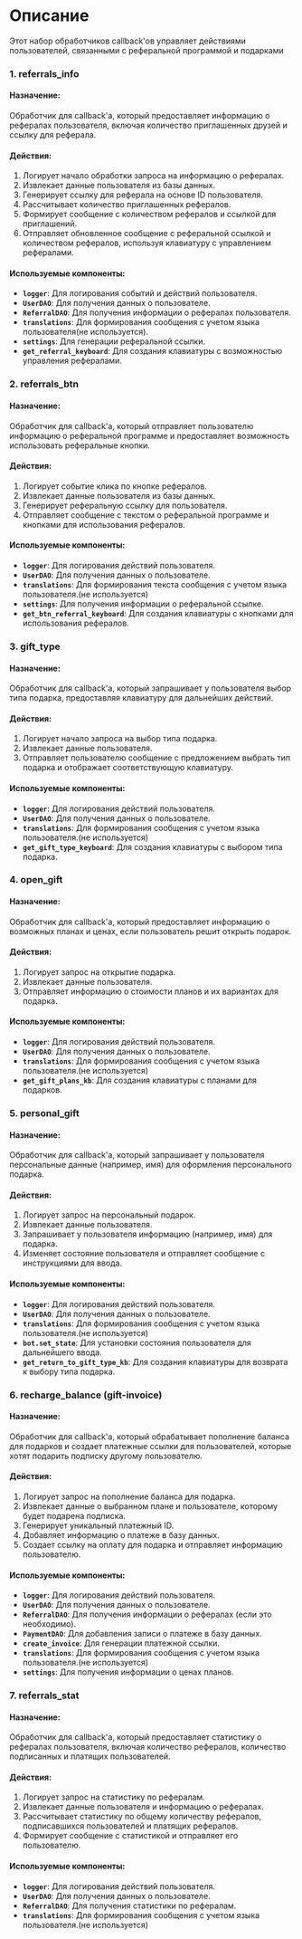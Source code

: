 # Описание

Этот набор обработчиков callback'ов управляет действиями пользователей, связанными с реферальной программой и подарками

### 1. referrals_info

#### Назначение:

Обработчик для callback'а, который предоставляет информацию о рефералах пользователя, включая количество приглашенных друзей и ссылку для реферала.

#### Действия:

1. Логирует начало обработки запроса на информацию о рефералах.
2. Извлекает данные пользователя из базы данных.
3. Генерирует ссылку для реферала на основе ID пользователя.
4. Рассчитывает количество приглашенных рефералов.
5. Формирует сообщение с количеством рефералов и ссылкой для приглашений.
6. Отправляет обновленное сообщение с реферальной ссылкой и количеством рефералов, используя клавиатуру с управлением рефералами.

#### Используемые компоненты:

- **`logger`**: Для логирования событий и действий пользователя.
- **`UserDAO`**: Для получения данных о пользователе.
- **`ReferralDAO`**: Для получения информации о рефералах пользователя.
- **`translations`**: Для формирования сообщения с учетом языка пользователя(не используется).
- **`settings`**: Для генерации реферальной ссылки.
- **`get_referral_keyboard`**: Для создания клавиатуры с возможностью управления рефералами.
### 2. referrals_btn

#### Назначение:

Обработчик для callback'а, который отправляет пользователю информацию о реферальной программе и предоставляет возможность использовать реферальные кнопки.

#### Действия:

1. Логирует событие клика по кнопке рефералов.
2. Извлекает данные пользователя из базы данных.
3. Генерирует реферальную ссылку для пользователя.
4. Отправляет сообщение с текстом о реферальной программе и кнопками для использования рефералов.

#### Используемые компоненты:

- **`logger`**: Для логирования действий пользователя.
- **`UserDAO`**: Для получения данных о пользователе.
- **`translations`**: Для формирования текста сообщения с учетом языка пользователя.(не используется)
- **`settings`**: Для получения информации о реферальной ссылке.
- **`get_btn_referral_keyboard`**: Для создания клавиатуры с кнопками для использования рефералов.
### 3. gift_type

#### Назначение:

Обработчик для callback'а, который запрашивает у пользователя выбор типа подарка, предоставляя клавиатуру для дальнейших действий.

#### Действия:

1. Логирует начало запроса на выбор типа подарка.
2. Извлекает данные пользователя.
3. Отправляет пользователю сообщение с предложением выбрать тип подарка и отображает соответствующую клавиатуру.

#### Используемые компоненты:

- **`logger`**: Для логирования действий пользователя.
- **`UserDAO`**: Для получения данных о пользователе.
- **`translations`**: Для формирования сообщения с учетом языка пользователя.(не используется)
- **`get_gift_type_keyboard`**: Для создания клавиатуры с выбором типа подарка.
### 4. open_gift

#### Назначение:

Обработчик для callback'а, который предоставляет информацию о возможных планах и ценах, если пользователь решит открыть подарок.

#### Действия:

1. Логирует запрос на открытие подарка.
2. Извлекает данные пользователя.
3. Отправляет информацию о стоимости планов и их вариантах для подарка.

#### Используемые компоненты:

- **`logger`**: Для логирования действий пользователя.
- **`UserDAO`**: Для получения данных о пользователе.
- **`translations`**: Для формирования сообщения с учетом языка пользователя.(не используется)
- **`get_gift_plans_kb`**: Для создания клавиатуры с планами для подарков.
### 5. personal_gift

#### Назначение:

Обработчик для callback'а, который запрашивает у пользователя персональные данные (например, имя) для оформления персонального подарка.

#### Действия:

1. Логирует запрос на персональный подарок.
2. Извлекает данные пользователя.
3. Запрашивает у пользователя информацию (например, имя) для подарка.
4. Изменяет состояние пользователя и отправляет сообщение с инструкциями для ввода.

#### Используемые компоненты:

- **`logger`**: Для логирования действий пользователя.
- **`UserDAO`**: Для получения данных о пользователе.
- **`translations`**: Для формирования сообщения с учетом языка пользователя.(не используется)
- **`bot.set_state`**: Для установки состояния пользователя для дальнейшего ввода.
- **`get_return_to_gift_type_kb`**: Для создания клавиатуры для возврата к выбору типа подарка.
### 6. recharge_balance (gift-invoice)

#### Назначение:

Обработчик для callback'а, который обрабатывает пополнение баланса для подарков и создает платежные ссылки для пользователей, которые хотят подарить подписку другому пользователю.

#### Действия:

1. Логирует запрос на пополнение баланса для подарка.
2. Извлекает данные о выбранном плане и пользователе, которому будет подарена подписка.
3. Генерирует уникальный платежный ID.
4. Добавляет информацию о платеже в базу данных.
5. Создает ссылку на оплату для подарка и отправляет информацию пользователю.

#### Используемые компоненты:

- **`logger`**: Для логирования действий пользователя.
- **`UserDAO`**: Для получения данных о пользователе.
- **`ReferralDAO`**: Для получения информации о рефералах (если это необходимо).
- **`PaymentDAO`**: Для добавления записи о платеже в базу данных.
- **`create_invoice`**: Для генерации платежной ссылки.
- **`translations`**: Для формирования сообщения с учетом языка пользователя.(не используется)
- **`settings`**: Для получения информации о ценах планов.
### 7. referrals_stat

#### Назначение:

Обработчик для callback'а, который предоставляет статистику о рефералах пользователя, включая количество рефералов, количество подписанных и платящих пользователей.

#### Действия:

1. Логирует запрос на статистику по рефералам.
2. Извлекает данные пользователя и информацию о рефералах.
3. Рассчитывает статистику по общему количеству рефералов, подписавшихся пользователей и платящих рефералов.
4. Формирует сообщение с статистикой и отправляет его пользователю.

#### Используемые компоненты:

- **`logger`**: Для логирования действий пользователя.
- **`UserDAO`**: Для получения данных о пользователе.
- **`ReferralDAO`**: Для получения статистики по рефералам.
- **`translations`**: Для формирования сообщения с учетом языка пользователя.(не используется)